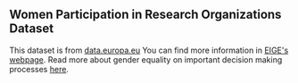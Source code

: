 
## Women Participation in Research Organizations Dataset

This dataset is from [data.europa.eu](https://data.europa.eu/data/datasets/gender-training-resources?locale=en) You can find more information in [EIGE's webpage](https://eige.europa.eu/gender-statistics/dgs/indicator/wmidm_educ__wmid_resfund/bar). Read more about gender equality on important decision making processes [here](https://eige.europa.eu/gender-statistics/dgs/data-talks/decision-making-environment-and-climate-change-women-woefully-under-represented-eu-member-states). 